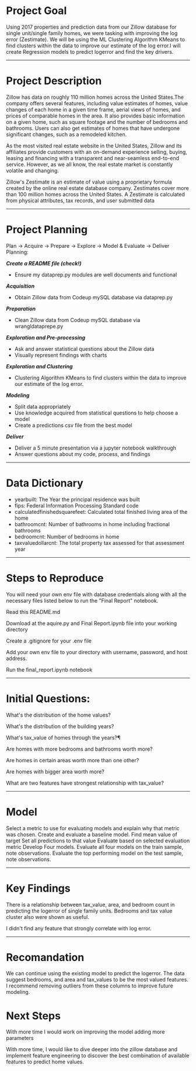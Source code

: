 # Project Goal
Using 2017 properties and prediction data from our Zillow database for single unit/single family homes, we were tasking with improving the log error (Zestimate). We will be using the ML Clustering Algorithm KMeans to find clusters within the data to improve our estimate of the log error.I will create Regression models to predict logerror and find the key drivers.
***

# Project Description

Zillow has data on roughly 110 million homes across the United States.The company offers several features, including value estimates of homes, value changes of each home in a given time frame, aerial views of homes, and prices of comparable homes in the area. It also provides basic information on a given home, such as square footage and the number of bedrooms and bathrooms. Users can also get estimates of homes that have undergone significant changes, such as a remodeled kitchen.

As the most visited real estate website in the United States, Zillow and its affiliates provide customers with an on-demand experience selling, buying, leasing and financing with a transparent and near-seamless end-to-end service. However, as we all know, the real estate market is constantly volatile and changing. 

Zillow's Zestimate is an estimate of value using a proprietary formula created by the online real estate database company. Zestimates cover more than 100 million homes across the United States. A Zestimate is calculated from physical attributes, tax records, and user submitted data
***

# Project Planning
Plan -> Acquire -> Prepare -> Explore -> Model & Evaluate -> Deliver
Planning:

***Create a README file (check!)***
* Ensure my dataprep.py modules are well documents and functional

***Acquisition***

* Obtain Zillow data from Codeup mySQL database via dataprep.py

***Preparation***

* Clean Zillow data from Codeup mySQL database via wrangldataprepe.py


***Exploration and Pre-processing***

* Ask and answer statistical questions about the Zillow data
* Visually represent findings with charts

***Exploration and Clustering***
* Clustering Algorithm KMeans to find clusters within the data to improve our estimate of the log error.

***Modeling***

* Split data appropriately
* Use knowledge acquired from statistical questions to help choose a model
* Create a predictions csv file from the best model

***Deliver***

* Deliver a 5 minute presentation via a jupyter notebook walkthrough
* Answer questions about my code, process, and findings

***
# Data Dictionary
* yearbuilt: The Year the principal residence was built
* fips: Federal Information Processing Standard code
* calculatedfinishedsquarefeet: Calculated total finished living area of the home
* bathroomcnt: Number of bathrooms in home including fractional bathrooms
* bedroomcnt: Number of bedrooms in home
* taxvaluedollarcnt: The total property tax assessed for that assessment year


***
# Steps to Reproduce
You will need your own env file with database credentials along with all the necessary files listed below to run the "Final Report" notebook.

Read this README.md

Download at the aquire.py and Final Report.ipynb file into your working directory

Create a .gitignore for your .env file

Add your own env file to your directory with username, password, and host address.

Run the final_report.ipynb notebook

***
# Initial Questions:

What's the distribution of the home values?

What's the distribution of the building years?

What's tax_value of homes through the years?¶

Are homes with more bedrooms and bathrooms worth more?

Are homes in certain areas worth more than one other?

Are homes with bigger area worth more?

What are two features have strongest relationship with tax_value?


***

# Model
Select a metric to use for evaluating models and explain why that metric was chosen.
Create and evaluate a baseline model.
Find mean value of target
Set all predictions to that value
Evaluate based on selected evaluation metric
Develop Four models.
Evaluate all four models on the train sample, note observations.
Evaluate the top performing model on the test sample, note observations.

***
# Key Findings
There is a relationship between tax_value, area, and bedroom count in predicting the logerror of single family units. Bedrooms and tax value cluster also were shown as useful. 

I didn't find any feature that strongly correlate with log error. 
*** 
# Recomandation
We can continue using the existing model to predict the logerror. The data suggest bedrooms, and area and tax_values to be the most valued features. I recommend removing outliers from these columns to improve future modeling.

# Next Steps 
With more time I would work on improving the model adding more parameters

With more time, I would like to dive deeper into the zillow database and implement feature engineering to discover the best combination of available features to predict home values.
